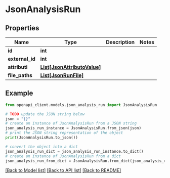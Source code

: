 # JsonAnalysisRun


## Properties

Name | Type | Description | Notes
------------ | ------------- | ------------- | -------------
**id** | **int** |  | 
**external_id** | **int** |  | 
**attributi** | [**List[JsonAttributoValue]**](JsonAttributoValue.md) |  | 
**file_paths** | [**List[JsonRunFile]**](JsonRunFile.md) |  | 

## Example

```python
from openapi_client.models.json_analysis_run import JsonAnalysisRun

# TODO update the JSON string below
json = "{}"
# create an instance of JsonAnalysisRun from a JSON string
json_analysis_run_instance = JsonAnalysisRun.from_json(json)
# print the JSON string representation of the object
print(JsonAnalysisRun.to_json())

# convert the object into a dict
json_analysis_run_dict = json_analysis_run_instance.to_dict()
# create an instance of JsonAnalysisRun from a dict
json_analysis_run_from_dict = JsonAnalysisRun.from_dict(json_analysis_run_dict)
```
[[Back to Model list]](../README.md#documentation-for-models) [[Back to API list]](../README.md#documentation-for-api-endpoints) [[Back to README]](../README.md)


